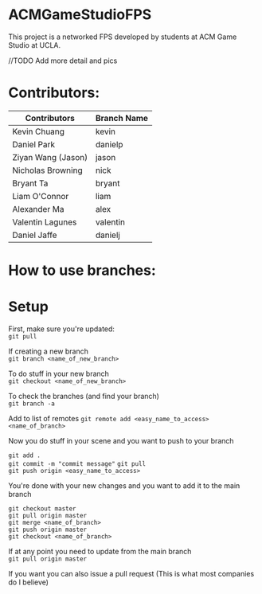 # ACMGameStudioFPS

This project is a networked FPS developed by students at ACM Game Studio at UCLA.

//TODO Add more detail and pics

# Contributors:  

| Contributors | Branch Name |
| ------------- | ------------- |
| Kevin Chuang  | kevin  |
| Daniel Park  | danielp |
| Ziyan Wang (Jason)  | jason  |
| Nicholas Browning  | nick  |
| Bryant Ta  | bryant  |
| Liam O'Connor  | liam  |
| Alexander Ma  | alex  |
| Valentin Lagunes  | valentin  |
| Daniel Jaffe | danielj  |


# How to use branches:  

# Setup
First, make sure you're updated:  
`git pull`  
  
If creating a new branch  
`git branch <name_of_new_branch>`  
  
To do stuff in your new branch   
`git checkout <name_of_new_branch>` 
  
To check the branches (and find your branch)  
`git branch -a`
  
Add to list of remotes
`git remote add <easy_name_to_access> <name_of_branch>`
  
Now you do stuff in your scene and you want to push to your branch

`git add .`  
`git commit -m "commit message"`
`git pull`  
`git push origin <easy_name_to_access>`  

You're done with your new changes and you want to add it to the main branch  

`git checkout master`  
`git pull origin master`  
`git merge <name_of_branch>`  
`git push origin master`  
`git checkout <name_of_branch>`  

If at any point you need to update from the main branch  
`git pull origin master`  

If you want you can also issue a pull request (This is what most companies do I believe)
